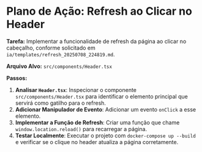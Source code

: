 # Plano de Ação: Refresh ao Clicar no Header

**Tarefa:** Implementar a funcionalidade de refresh da página ao clicar no cabeçalho, conforme solicitado em `ia/templates/refresh_20250708_224819.md`.

**Arquivo Alvo:** `src/components/Header.tsx`

**Passos:**

1.  **Analisar `Header.tsx`**: Inspecionar o componente `src/components/Header.tsx` para identificar o elemento principal que servirá como gatilho para o refresh.
2.  **Adicionar Manipulador de Evento**: Adicionar um evento `onClick` a esse elemento.
3.  **Implementar a Função de Refresh**: Criar uma função que chame `window.location.reload()` para recarregar a página.
4.  **Testar Localmente**: Executar o projeto com `docker-compose up --build` e verificar se o clique no header atualiza a página corretamente.
